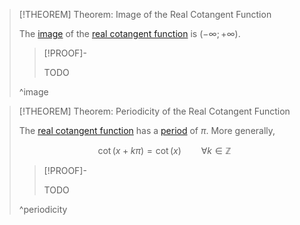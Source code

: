 >[!THEOREM] Theorem: Image of the Real Cotangent Function
>
>The [image](../../../../../Functions/Function.md) of the [real cotangent function](Real%20Cotangent%20Function.md) is $(-\infty; +\infty)$.
>
>>[!PROOF]-
>>
>>TODO
>>
>
>^image
>

>[!THEOREM] Theorem: Periodicity of the Real Cotangent Function
>
>The [real cotangent function](Real%20Cotangent%20Function.md) has a [period](../../Periodicity/Periodicity.md) of $\pi$. More generally,
>
>$$\cot(x + k\pi) = \cot (x) \qquad \forall k \in \mathbb{Z}$$
>
>>[!PROOF]-
>>
>>TODO
>>
>
>^periodicity
>